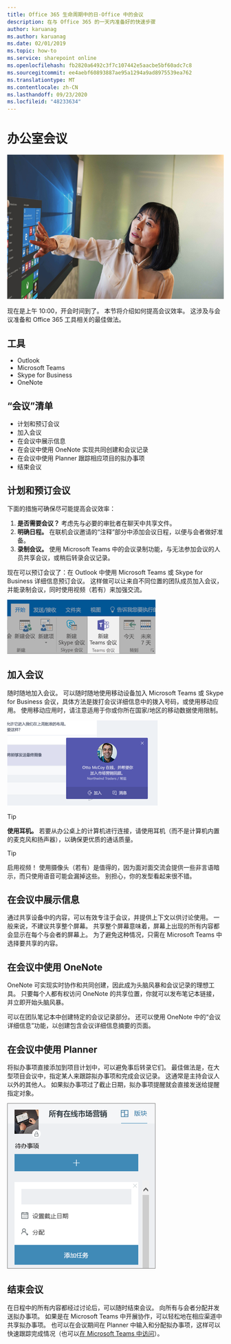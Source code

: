 ```yaml
---
title: Office 365 生命周期中的日-Office 中的会议
description: 在与 Office 365 的一天内准备好的快速步骤
author: karuanag
ms.author: karuanag
ms.date: 02/01/2019
ms.topic: how-to
ms.service: sharepoint online
ms.openlocfilehash: fb2820a6492c3f7c107442e5aacbe5bf60adc7c8
ms.sourcegitcommit: ee4aebf60893887ae95a1294a9ad8975539ea762
ms.translationtype: MT
ms.contentlocale: zh-CN
ms.lasthandoff: 09/23/2020
ms.locfileid: "48233634"
---
```

# <a name="meeting-at-the-office"></a>办公室会议

![“协作”视觉图像](media/ditl_meeting.png)

现在是上午 10:00，开会时间到了。 本节将介绍如何提高会议效率。  这涉及与会议准备和 Office 365 工具相关的最佳做法。  

## <a name="tools"></a>工具
- Outlook
- Microsoft Teams
- Skype for Business
- OneNote

## <a name="checklist-for-your-meeting"></a>“会议”清单
- 计划和预订会议
- 加入会议
- 在会议中展示信息
- 在会议中使用 OneNote 实现共同创建和会议记录
- 在会议中使用 Planner 跟踪相应项目的拟办事项
- 结束会议
 
## <a name="plan-and-book-your-meeting"></a>计划和预订会议
下面的措施可确保尽可能提高会议效率：

1. **是否需要会议？** 考虑先与必要的审批者在聊天中共享文件。  
1. **明确日程。**  在联机会议邀请的“注释”部分中添加会议日程，以便与会者做好准备。
1. **录制会议。** 使用 Microsoft Teams 中的会议录制功能，与无法参加会议的人员共享会议，或稍后转录会议记录。  

现在可以预订会议了：在 Outlook 中使用 Microsoft Teams 或 Skype for Business 详细信息预订会议。 这样做可以让来自不同位置的团队成员加入会议，并能录制会议，同时使用视频（若有）来加强交流。 

![Outlook 中的 Teams ](media/ditl_teamsoutlook.png)

## <a name="join-a-meeting"></a>加入会议
随时随地加入会议。 可以随时随地使用移动设备加入 Microsoft Teams 或 Skype for Business 会议，具体方法是拨打会议详细信息中的拨入号码，或使用移动应用。 使用移动应用时，请注意适用于你或你所在国家/地区的移动数据使用限制。

![Teams 会议加入通知](media/ditl_teamsjoin.png)

> [!TIP]
> **使用耳机。** 若要从办公桌上的计算机进行连接，请使用耳机（而不是计算机内置的麦克风和扬声器），以确保更优质的通话质量。

> [!TIP]
> 启用视频！ 使用摄像头（若有）是值得的，因为面对面交流会提供一些非言语暗示，而只使用语音可能会漏掉这些。 别担心，你的发型看起来很不错。 

## <a name="present-information-in-a-meeting"></a>在会议中展示信息
通过共享设备中的内容，可以有效专注于会议，并提供上下文以供讨论使用。 一般来说，不建议共享整个屏幕。 共享整个屏幕意味着，屏幕上出现的所有内容都会显示在每个与会者的屏幕上。 为了避免这种情况，只需在 Microsoft Teams 中选择要共享的内容。 

## <a name="use-onenote-in-a-meeting"></a>在会议中使用 OneNote
OneNote 可实现实时协作和共同创建，因此成为头脑风暴和会议记录的理想工具。 只要每个人都有权访问 OneNote 的共享位置，你就可以发布笔记本链接，并立即开始头脑风暴。

可以在团队笔记本中创建特定的会议记录部分。 还可以使用 OneNote 中的“会议详细信息”功能，以创建包含会议详细信息摘要的页面。

## <a name="use-planner-in-a-meeting"></a>在会议中使用 Planner
将拟办事项直接添加到项目计划中，可以避免事后转录它们。 最佳做法是，在大型项目会议中，指定某人来跟踪拟办事项和完成会议记录。 这通常是主持会议人以外的其他人。 如果拟办事项过了截止日期，拟办事项提醒就会直接发送给提醒指定对象。 

![Planner 任务](media/ditl_task.png)

## <a name="end-a-meeting"></a>结束会议
在日程中的所有内容都经过讨论后，可以随时结束会议。 向所有与会者分配并发送拟办事项。 如果是在 Microsoft Teams 中开展协作，可以轻松地在相应渠道中共享拟办事项。 也可以在会议期间在 Planner 中输入和分配拟办事项，这样可以快速跟踪完成情况（也可以[在 Microsoft Teams 中访问](https://support.office.com/article/use-planner-in-microsoft-teams-62798a9f-e8f7-4722-a700-27dd28a06ee0)）。 